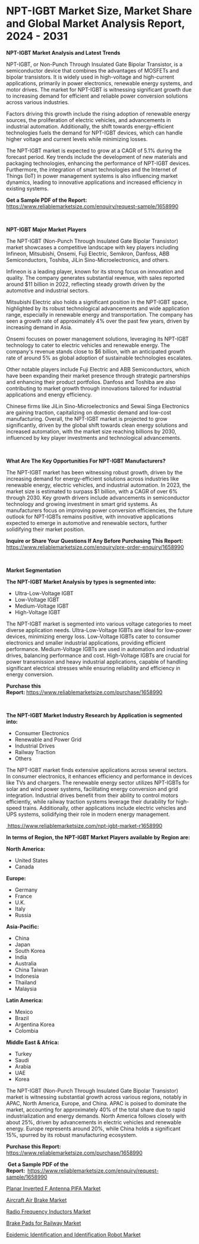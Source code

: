 <p><h1>NPT-IGBT Market Size, Market Share and Global Market Analysis Report, 2024 - 2031</h1></p><p><strong>NPT-IGBT Market Analysis and Latest Trends</strong></p>
<p><p>NPT-IGBT, or Non-Punch Through Insulated Gate Bipolar Transistor, is a semiconductor device that combines the advantages of MOSFETs and bipolar transistors. It is widely used in high-voltage and high-current applications, primarily in power electronics, renewable energy systems, and motor drives. The market for NPT-IGBT is witnessing significant growth due to increasing demand for efficient and reliable power conversion solutions across various industries.</p><p>Factors driving this growth include the rising adoption of renewable energy sources, the proliferation of electric vehicles, and advancements in industrial automation. Additionally, the shift towards energy-efficient technologies fuels the demand for NPT-IGBT devices, which can handle higher voltage and current levels while minimizing losses.</p><p>The NPT-IGBT market is expected to grow at a CAGR of 5.1% during the forecast period. Key trends include the development of new materials and packaging technologies, enhancing the performance of NPT-IGBT devices. Furthermore, the integration of smart technologies and the Internet of Things (IoT) in power management systems is also influencing market dynamics, leading to innovative applications and increased efficiency in existing systems.</p></p>
<p><strong>Get a Sample PDF of the Report:&nbsp;</strong> <a href="https://www.reliablemarketsize.com/enquiry/request-sample/1658990?utm_campaign=1180&utm_medium=2&utm_source=Github&utm_content=ia&utm_term=28092024&utm_id=npt-igbt">https://www.reliablemarketsize.com/enquiry/request-sample/1658990</a></p>
<p>&nbsp;</p>
<p><strong>NPT-IGBT Major Market Players</strong></p>
<p><p>The NPT-IGBT (Non-Punch Through Insulated Gate Bipolar Transistor) market showcases a competitive landscape with key players including Infineon, Mitsubishi, Onsemi, Fuji Electric, Semikron, Danfoss, ABB Semiconductors, Toshiba, JiLin Sino-Microelectronics, and others. </p><p>Infineon is a leading player, known for its strong focus on innovation and quality. The company generates substantial revenue, with sales reported around $11 billion in 2022, reflecting steady growth driven by the automotive and industrial sectors.</p><p>Mitsubishi Electric also holds a significant position in the NPT-IGBT space, highlighted by its robust technological advancements and wide application range, especially in renewable energy and transportation. The company has seen a growth rate of approximately 4% over the past few years, driven by increasing demand in Asia.</p><p>Onsemi focuses on power management solutions, leveraging its NPT-IGBT technology to cater to electric vehicles and renewable energy. The company's revenue stands close to $6 billion, with an anticipated growth rate of around 5% as global adoption of sustainable technologies escalates.</p><p>Other notable players include Fuji Electric and ABB Semiconductors, which have been expanding their market presence through strategic partnerships and enhancing their product portfolios. Danfoss and Toshiba are also contributing to market growth through innovations tailored for industrial applications and energy efficiency.</p><p>Chinese firms like JiLin Sino-Microelectronics and Sewai Singa Electronics are gaining traction, capitalizing on domestic demand and low-cost manufacturing. Overall, the NPT-IGBT market is projected to grow significantly, driven by the global shift towards clean energy solutions and increased automation, with the market size reaching billions by 2030, influenced by key player investments and technological advancements.</p></p>
<p>&nbsp;</p>
<p><strong>What Are The Key Opportunities For NPT-IGBT Manufacturers?</strong></p>
<p><p>The NPT-IGBT market has been witnessing robust growth, driven by the increasing demand for energy-efficient solutions across industries like renewable energy, electric vehicles, and industrial automation. In 2023, the market size is estimated to surpass $1 billion, with a CAGR of over 6% through 2030. Key growth drivers include advancements in semiconductor technology and growing investment in smart grid systems. As manufacturers focus on improving power conversion efficiencies, the future outlook for NPT-IGBTs remains positive, with innovative applications expected to emerge in automotive and renewable sectors, further solidifying their market position.</p></p>
<p><strong>Inquire or Share Your Questions If Any Before Purchasing This Report:</strong> <a href="https://www.reliablemarketsize.com/enquiry/pre-order-enquiry/1658990?utm_campaign=1180&utm_medium=2&utm_source=Github&utm_content=ia&utm_term=28092024&utm_id=npt-igbt">https://www.reliablemarketsize.com/enquiry/pre-order-enquiry/1658990</a></p>
<p>&nbsp;</p>
<p><strong>Market Segmentation</strong></p>
<p><strong>The NPT-IGBT Market Analysis by types is segmented into:</strong></p>
<p><ul><li>Ultra-Low-Voltage IGBT</li><li>Low-Voltage IGBT</li><li>Medium-Voltage IGBT</li><li>High-Voltage IGBT</li></ul></p>
<p><p>The NPT-IGBT market is segmented into various voltage categories to meet diverse application needs. Ultra-Low-Voltage IGBTs are ideal for low-power devices, minimizing energy loss. Low-Voltage IGBTs cater to consumer electronics and smaller industrial applications, providing efficient performance. Medium-Voltage IGBTs are used in automation and industrial drives, balancing performance and cost. High-Voltage IGBTs are crucial for power transmission and heavy industrial applications, capable of handling significant electrical stresses while ensuring reliability and efficiency in energy conversion.</p></p>
<p><strong>Purchase this Report:&nbsp;</strong><a href="https://www.reliablemarketsize.com/purchase/1658990?utm_campaign=1180&utm_medium=2&utm_source=Github&utm_content=ia&utm_term=28092024&utm_id=npt-igbt">https://www.reliablemarketsize.com/purchase/1658990</a></p>
<p>&nbsp;</p>
<p><strong>The NPT-IGBT Market Industry Research by Application is segmented into:</strong></p>
<p><ul><li>Consumer Electronics</li><li>Renewable and Power Grid</li><li>Industrial Drives</li><li>Railway Traction</li><li>Others</li></ul></p>
<p><p>The NPT-IGBT market finds extensive applications across several sectors. In consumer electronics, it enhances efficiency and performance in devices like TVs and chargers. The renewable energy sector utilizes NPT-IGBTs for solar and wind power systems, facilitating energy conversion and grid integration. Industrial drives benefit from their ability to control motors efficiently, while railway traction systems leverage their durability for high-speed trains. Additionally, other applications include electric vehicles and UPS systems, solidifying their role in modern energy management.</p></p>
<p><a href="https://www.reliablemarketsize.com/npt-igbt-market-r1658990?utm_campaign=1180&utm_medium=2&utm_source=Github&utm_content=ia&utm_term=28092024&utm_id=npt-igbt">&nbsp;https://www.reliablemarketsize.com/npt-igbt-market-r1658990</a></p>
<p><strong>In terms of Region, the NPT-IGBT Market Players available by Region are:</strong></p>
<p>
    <p> <strong> North America: </strong>
        <ul>
            <li>United States</li>
            <li>Canada</li>
        </ul>
        </p> 
    <p> <strong> Europe: </strong>
        <ul>
            <li>Germany</li>
            <li>France</li>
            <li>U.K.</li>
            <li>Italy</li>
            <li>Russia</li>
        </ul>
        </p> 
    <p> <strong> Asia-Pacific: </strong>
        <ul>
            <li>China</li>
            <li>Japan</li>
            <li>South Korea</li>
            <li>India</li>
            <li>Australia</li>
            <li>China Taiwan</li>
            <li>Indonesia</li>
            <li>Thailand</li>
            <li>Malaysia</li>
        </ul>
        </p> 
    <p> <strong> Latin America: </strong>
        <ul>
            <li>Mexico</li>
            <li>Brazil</li>
            <li>Argentina Korea</li>
            <li>Colombia</li>
        </ul>
        </p> 
    <p> <strong> Middle East & Africa: </strong>
        <ul>
            <li>Turkey</li>
            <li>Saudi</li>
            <li>Arabia</li>
            <li>UAE</li>
            <li>Korea</li>
        </ul>
    </p>
    </p>
<p><p>The NPT-IGBT (Non-Punch Through Insulated Gate Bipolar Transistor) market is witnessing substantial growth across various regions, notably in APAC, North America, Europe, and China. APAC is poised to dominate the market, accounting for approximately 40% of the total share due to rapid industrialization and energy demands. North America follows closely with about 25%, driven by advancements in electric vehicles and renewable energy. Europe represents around 20%, while China holds a significant 15%, spurred by its robust manufacturing ecosystem.</p></p>
<p><strong>Purchase this Report: </strong><a href="https://www.reliablemarketsize.com/purchase/1658990?utm_campaign=1180&utm_medium=2&utm_source=Github&utm_content=ia&utm_term=28092024&utm_id=npt-igbt">https://www.reliablemarketsize.com/purchase/1658990</a></p>
<p>&nbsp;<strong>Get a Sample PDF of the Report:&nbsp;&nbsp;</strong><a href="https://www.reliablemarketsize.com/enquiry/request-sample/1658990?utm_campaign=1180&utm_medium=2&utm_source=Github&utm_content=ia&utm_term=28092024&utm_id=npt-igbt">https://www.reliablemarketsize.com/enquiry/request-sample/1658990</a></p>
<p><strong></strong></p>
<p><p><a href="https://www.linkedin.com/pulse/planar-inverted-f-antenna-pifa-market-overview-regional-dmyue?trackingId=DZ4He0z7TNqqLaDizxbzvQ%3D%3D&utm_campaign=1180&utm_medium=2&utm_source=Github&utm_content=ia&utm_term=28092024&utm_id=npt-igbt">Planar Inverted F Antenna PIFA Market</a></p><p><a href="https://issuu.com/reportprime-2/docs/aircraft-air-brake-market-size-2030_75bb707bdd8574?utm_campaign=1180&utm_medium=2&utm_source=Github&utm_content=ia&utm_term=28092024&utm_id=npt-igbt">Aircraft Air Brake Market</a></p><p><a href="https://www.linkedin.com/pulse/radio-frequency-inductors-market-size-share-competitive-landscape-fux5f?trackingId=k4D8TbYmRCmlssu0pR4L1A%3D%3D&utm_campaign=1180&utm_medium=2&utm_source=Github&utm_content=ia&utm_term=28092024&utm_id=npt-igbt">Radio Frequency Inductors Market</a></p><p><a href="https://issuu.com/reportprime-2/docs/brake-pads-for-railway-market-size-_1a5aefa7c22359?utm_campaign=1180&utm_medium=2&utm_source=Github&utm_content=ia&utm_term=28092024&utm_id=npt-igbt">Brake Pads for Railway Market</a></p><p><a href="https://github.com/BryceTownsendr/Market-Research-Report-List-6/blob/main/epidemic-identification-and-identification-robot-market.md?utm_campaign=1180&utm_medium=2&utm_source=Github&utm_content=ia&utm_term=28092024&utm_id=npt-igbt">Epidemic Identification and Identification Robot Market</a></p></p>